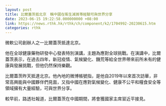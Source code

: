 ```yaml
---
layout: post
title: 比爾蓋茨抵北京　稱中國在衛生減貧等經驗可與世界分享
date: 2023-06-15 19:22:58.000000000 +08:00
link: https://news.rthk.hk/rthk/ch/component/k2/1704992-20230615.htm
categories: rthk
---
```


微軟公司創辦人之一比爾蓋茨抵達北京。

他在全球健康藥物研發中心發表特別演講，主題為應對全球挑戰。在演講中，比爾蓋茨表示，在過去四年，新冠疫情、氣候變化、饑荒等給全世界帶來前所未有的健康與發展挑戰，但他仍然保持樂觀。

比爾蓋茨昨天抵達北京。他內地的微博帳號指，是他自2019年以來首次訪華，非常高興能與中國夥伴們見面，又指中國在應對氣候變化、健康不公平和糧食安全等領域擁有大量經驗，可與世界分享。

較早前，路透社報道，比爾蓋茨在中國期間，將會獲國家主席習近平接見。
